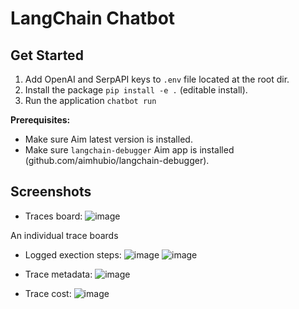 # LangChain Chatbot

## Get Started

1. Add OpenAI and SerpAPI keys to `.env` file located at the root dir.
2. Install the package `pip install -e .` (editable install).
3. Run the application `chatbot run`

**Prerequisites:**
- Make sure Aim latest version is installed.
- Make sure `langchain-debugger` Aim app is installed (github.com/aimhubio/langchain-debugger).

## Screenshots

- Traces board:
![image](https://github.com/aimhubio/awesome-aim-demos/assets/13848158/6c85ceb9-c57e-4178-bce6-a82f3f4f11f9)

An individual trace boards

- Logged exection steps:
![image](https://github.com/aimhubio/awesome-aim-demos/assets/13848158/53585218-75c2-4175-b9bf-3af65e00d78d)
![image](https://github.com/aimhubio/awesome-aim-demos/assets/13848158/4981e731-ceb9-44fb-8555-6847d33a49f4)

- Trace metadata:
![image](https://github.com/aimhubio/awesome-aim-demos/assets/13848158/b96c04a0-fd9a-4652-bf09-339a7c0308cb)

- Trace cost:
![image](https://github.com/aimhubio/awesome-aim-demos/assets/13848158/fbdb2e1e-e2be-4f2c-85cc-29715861aa27)

